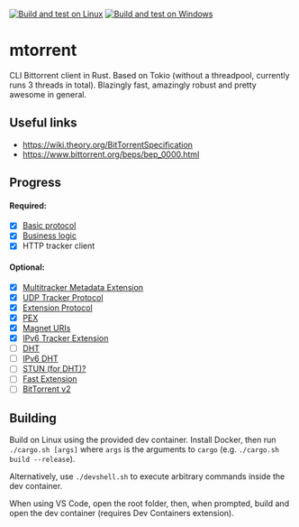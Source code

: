 [![Build and test on Linux](https://github.com/DanglingPointer/mtorrent/actions/workflows/linux.yml/badge.svg)](https://github.com/DanglingPointer/mtorrent/actions/workflows/linux.yml)
[![Build and test on Windows](https://github.com/DanglingPointer/mtorrent/actions/workflows/windows.yml/badge.svg)](https://github.com/DanglingPointer/mtorrent/actions/workflows/windows.yml)

# mtorrent
CLI Bittorrent client in Rust. Based on Tokio (without a threadpool, currently runs 3 threads in total). Blazingly fast, amazingly robust and pretty awesome in general.

## Useful links
- https://wiki.theory.org/BitTorrentSpecification
- https://www.bittorrent.org/beps/bep_0000.html

## Progress
#### Required:
- [x] [Basic protocol](https://www.bittorrent.org/beps/bep_0003.html)
- [x] [Business logic](https://wiki.theory.org/BitTorrentSpecification#Algorithms)
- [x] HTTP tracker client
#### Optional:
- [x] [Multitracker Metadata Extension](https://www.bittorrent.org/beps/bep_0012.html)
- [x] [UDP Tracker Protocol](https://www.bittorrent.org/beps/bep_0015.html)
- [x] [Extension Protocol](https://www.bittorrent.org/beps/bep_0010.html)
- [x] [PEX](https://www.bittorrent.org/beps/bep_0011.html)
- [x] [Magnet URIs](http://www.bittorrent.org/beps/bep_0009.html)
- [x] [IPv6 Tracker Extension](https://www.bittorrent.org/beps/bep_0007.html)
- [ ] [DHT](https://www.bittorrent.org/beps/bep_0005.html)
- [ ] [IPv6 DHT](https://www.bittorrent.org/beps/bep_0032.html)
- [ ] [STUN (for DHT)?](https://datatracker.ietf.org/doc/html/rfc8489)
- [ ] [Fast Extension](https://www.bittorrent.org/beps/bep_0006.html)
- [ ] [BitTorrent v2](http://bittorrent.org/beps/bep_0052.html)

## Building

Build on Linux using the provided dev container. Install Docker, then run `./cargo.sh [args]` where `args` is the arguments to `cargo` (e.g. `./cargo.sh build --release`).

Alternatively, use `./devshell.sh` to execute arbitrary commands inside the dev container.

When using VS Code, open the root folder, then, when prompted, build and open the dev container (requires Dev Containers extension).
